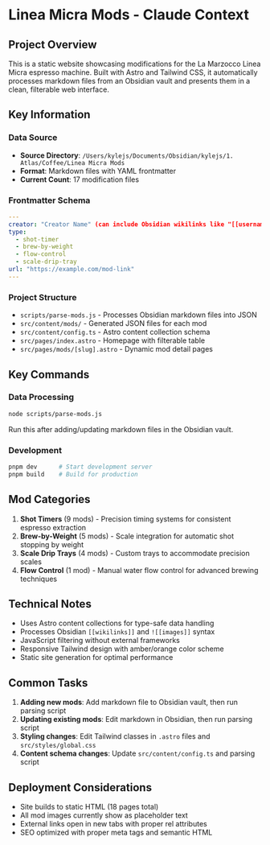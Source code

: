 # Linea Micra Mods - Claude Context

## Project Overview

This is a static website showcasing modifications for the La Marzocco Linea Micra espresso machine. Built with Astro and Tailwind CSS, it automatically processes markdown files from an Obsidian vault and presents them in a clean, filterable web interface.

## Key Information

### Data Source
- **Source Directory**: `/Users/kylejs/Documents/Obsidian/kylejs/1. Atlas/Coffee/Linea Micra Mods`
- **Format**: Markdown files with YAML frontmatter
- **Current Count**: 17 modification files

### Frontmatter Schema
```yaml
---
creator: "Creator Name" (can include Obsidian wikilinks like "[[username]]")
type:
  - shot-timer
  - brew-by-weight
  - flow-control
  - scale-drip-tray
url: "https://example.com/mod-link"
---
```

### Project Structure
- `scripts/parse-mods.js` - Processes Obsidian markdown files into JSON
- `src/content/mods/` - Generated JSON files for each mod
- `src/content/config.ts` - Astro content collection schema
- `src/pages/index.astro` - Homepage with filterable table
- `src/pages/mods/[slug].astro` - Dynamic mod detail pages

## Key Commands

### Data Processing
```bash
node scripts/parse-mods.js
```
Run this after adding/updating markdown files in the Obsidian vault.

### Development
```bash
pnpm dev      # Start development server
pnpm build    # Build for production
```

## Mod Categories

1. **Shot Timers** (9 mods) - Precision timing systems for consistent espresso extraction
2. **Brew-by-Weight** (5 mods) - Scale integration for automatic shot stopping by weight
3. **Scale Drip Trays** (4 mods) - Custom trays to accommodate precision scales
4. **Flow Control** (1 mod) - Manual water flow control for advanced brewing techniques

## Technical Notes

- Uses Astro content collections for type-safe data handling
- Processes Obsidian `[[wikilinks]]` and `![[images]]` syntax
- JavaScript filtering without external frameworks
- Responsive Tailwind design with amber/orange color scheme
- Static site generation for optimal performance

## Common Tasks

1. **Adding new mods**: Add markdown file to Obsidian vault, then run parsing script
2. **Updating existing mods**: Edit markdown in Obsidian, then run parsing script
3. **Styling changes**: Edit Tailwind classes in `.astro` files and `src/styles/global.css`
4. **Content schema changes**: Update `src/content/config.ts` and parsing script

## Deployment Considerations

- Site builds to static HTML (18 pages total)
- All mod images currently show as placeholder text
- External links open in new tabs with proper rel attributes
- SEO optimized with proper meta tags and semantic HTML